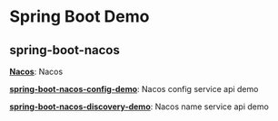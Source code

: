 # Spring Boot Demo

## spring-boot-nacos

**[Nacos](https://nacos.io/zh-cn/index.html)**: Nacos

**[spring-boot-nacos-config-demo](https://github.com/zhouhailin/spring-boot-demo/tree/master/spring-boot-nacos-discovery-demo)**:
Nacos config service api demo

**[spring-boot-nacos-discovery-demo](https://github.com/zhouhailin/spring-boot-demo/tree/master/spring-boot-nacos-discovery-demo)**:
Nacos name service api demo